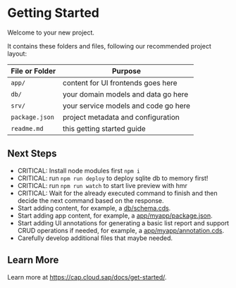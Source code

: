 # Getting Started

Welcome to your new project.

It contains these folders and files, following our recommended project layout:

File or Folder | Purpose
---------|----------
`app/` | content for UI frontends goes here
`db/` | your domain models and data go here
`srv/` | your service models and code go here
`package.json` | project metadata and configuration
`readme.md` | this getting started guide


## Next Steps

- CRITICAL: Install node modules first `npm i`
- CRITICAL: run `npm run deploy` to deploy sqlite db to memory first!
- CRITICAL: run `npm run watch` to start live preview with hmr
- CRITICAL: Wait for the already executed command to finish and then decide the next command based on the response.
- Start adding content, for example, a [db/schema.cds](db/schema.cds).
- Start adding app content, for example, a [app/myapp/package.json](app/myapp/package.json).
- Start adding UI annotations for generating a basic list report and support CRUD operations if needed, for example, a [app/myapp/annotation.cds](app/myapp/annotation.cds).
- Carefully develop additional files that maybe needed.

## Learn More

Learn more at https://cap.cloud.sap/docs/get-started/.
